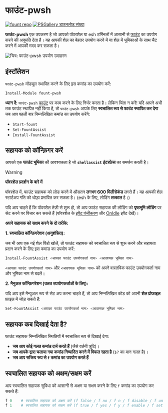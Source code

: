 # फाउंट-pwsh

[![fount repo](https://steve02081504.github.io/fount/badges/fount_repo.svg)](https://github.com/steve02081504/fount)
[![PSGallery डाउनलोड संख्या](https://img.shields.io/powershellgallery/dt/fount-pwsh)](https://www.powershellgallery.com/packages/fount-pwsh)

**फाउंट-pwsh** एक उपकरण है जो आपको पॉवरशेल या esh टर्मिनलों में आसानी से [फाउंट](https://github.com/steve02081504/fount) का उपयोग करने की अनुमति देता है।
यह आपकी शेल का बेहतर उपयोग करने में या शेल में भूमिकाओं के साथ चैट करने में आपकी मदद कर सकता है।

![चित्र: फाउंट-pwsh उपयोग उदाहरण](https://github.com/user-attachments/assets/93afee48-93d4-42c7-a5e0-b7f5c93bdee9)

## इंस्टॉलेशन

`फाउंट-pwsh` मॉड्यूल स्थापित करने के लिए इस कमांड का उपयोग करें:

```powershell
Install-Module fount-pwsh
```

**ध्यान दें:** `फाउंट-pwsh` [फाउंट](https://github.com/steve02081504/fount) पर काम करने के लिए निर्भर करता है।
लेकिन चिंता न करें!
यदि आपने अभी तक फाउंट स्थापित नहीं किया है, तो `फाउंट-pwsh` आपके लिए **स्वचालित रूप से फाउंट स्थापित कर देगा** जब आप पहली बार निम्नलिखित कमांड का उपयोग करेंगे:

- `Start-fount`
- `Set-FountAssist`
- `Install-FountAssist`

## सहायक को कॉन्फ़िगर करें

आपको एक **फाउंट भूमिका** की आवश्यकता है जो **`shellassist` इंटरफ़ेस** का समर्थन करती है।

> [!WARNING]
> **पॉवरशेल प्रदर्शन के बारे में**
>
> पॉवरशेल में, फाउंट सहायक को लोड करने में औसतन **लगभग 600 मिलीसेकंड** लगते हैं। यह आपकी शेल स्टार्टअप गति को थोड़ा प्रभावित कर सकता है। (esh के लिए, लोडिंग **तत्काल** है।)
>
> यदि आप चाहते हैं कि पॉवरशेल तेज़ी से शुरू हो, तो आप फाउंट सहायक की लोडिंग को **पृष्ठभूमि लोडिंग** पर सेट करने पर विचार कर सकते हैं (पॉवरशेल के [इवेंट पंजीकरण](https://learn.microsoft.com/powershell/module/microsoft.powershell.utility/register-engineevent?view=powershell-7.5) और [OnIdle](https://learn.microsoft.com/dotnet/api/system.management.automation.psengineevent.onidle?view=powershellsdk-7.4.0) इवेंट देखें)।

**अपने सहायक को सक्षम करने के दो तरीके:**

**1. स्वचालित कॉन्फ़िगरेशन (अनुशंसित):**

जब भी आप एक नई शेल विंडो खोलें, तो फाउंट सहायक को स्वचालित रूप से शुरू करने और सहायता प्रदान करने के लिए इस कमांड का उपयोग करें:

```powershell
Install-FountAssist <आपका फाउंट उपयोगकर्ता नाम> <आवश्यक भूमिका नाम>
```

`<आपका फाउंट उपयोगकर्ता नाम>` और `<आवश्यक भूमिका नाम>` को अपने वास्तविक फाउंट उपयोगकर्ता नाम और भूमिका नाम से बदलें।

**2. मैनुअल कॉन्फ़िगरेशन (उन्नत उपयोगकर्ताओं के लिए):**

यदि आप इसे मैन्युअल रूप से सेट अप करना चाहते हैं, तो आप निम्नलिखित कोड को अपनी **शेल प्रोफाइल** फ़ाइल में जोड़ सकते हैं:

```powershell
Set-FountAssist <आपका फाउंट उपयोगकर्ता नाम> <आवश्यक भूमिका नाम>
```

## सहायक कब दिखाई देता है?

फाउंट सहायक निम्नलिखित स्थितियों में स्वचालित रूप से दिखाई देगा:

- **जब आप कोई गलत कमांड दर्ज करते हैं** (जैसे वर्तनी त्रुटि)।
- **जब आपके द्वारा चलाया गया कमांड निष्पादित करने में विफल रहता है** (`$?` का मान गलत है)।
- **जब आप सक्रिय रूप से `f` कमांड का उपयोग करते हैं**

## स्वचालित सहायक को अक्षम/सक्षम करें

आप स्वचालित सहायक सुविधा को आसानी से अक्षम या सक्षम करने के लिए `f` कमांड का उपयोग कर सकते हैं:

```powershell
f 0    # स्वचालित सहायक को अक्षम करें (f false / f no / f n / f disable / f unset / f off आदि के साथ भी संभव)
f 1    # स्वचालित सहायक को सक्षम करें (f true / f yes / f y / f enable / f set / f on आदि के साथ भी संभव)
```

